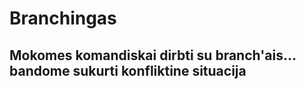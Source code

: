 Branchingas
===========

Mokomes komandiskai dirbti su branch'ais...
bandome sukurti konfliktine situacija
----